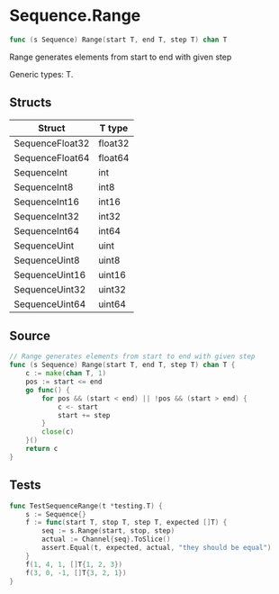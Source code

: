 # Sequence.Range

```go
func (s Sequence) Range(start T, end T, step T) chan T
```

Range generates elements from start to end with given step

Generic types: T.

## Structs

| Struct | T type |
| ------ | ------ |
| SequenceFloat32 | float32 |
| SequenceFloat64 | float64 |
| SequenceInt | int |
| SequenceInt8 | int8 |
| SequenceInt16 | int16 |
| SequenceInt32 | int32 |
| SequenceInt64 | int64 |
| SequenceUint | uint |
| SequenceUint8 | uint8 |
| SequenceUint16 | uint16 |
| SequenceUint32 | uint32 |
| SequenceUint64 | uint64 |

## Source

```go
// Range generates elements from start to end with given step
func (s Sequence) Range(start T, end T, step T) chan T {
	c := make(chan T, 1)
	pos := start <= end
	go func() {
		for pos && (start < end) || !pos && (start > end) {
			c <- start
			start += step
		}
		close(c)
	}()
	return c
}
```

## Tests

```go
func TestSequenceRange(t *testing.T) {
	s := Sequence{}
	f := func(start T, stop T, step T, expected []T) {
		seq := s.Range(start, stop, step)
		actual := Channel{seq}.ToSlice()
		assert.Equal(t, expected, actual, "they should be equal")
	}
	f(1, 4, 1, []T{1, 2, 3})
	f(3, 0, -1, []T{3, 2, 1})
}
```